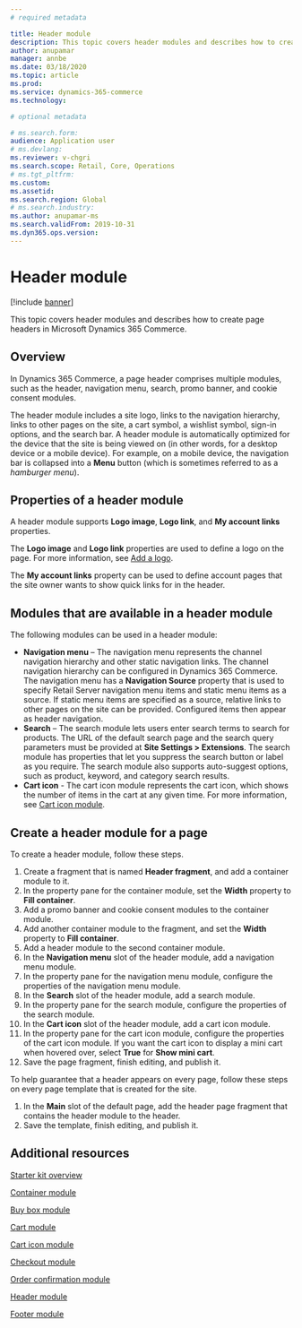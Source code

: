 ```yaml
---
# required metadata

title: Header module
description: This topic covers header modules and describes how to create page headers in Microsoft Dynamics 365 Commerce.
author: anupamar
manager: annbe
ms.date: 03/18/2020
ms.topic: article
ms.prod: 
ms.service: dynamics-365-commerce
ms.technology: 

# optional metadata

# ms.search.form: 
audience: Application user
# ms.devlang: 
ms.reviewer: v-chgri
ms.search.scope: Retail, Core, Operations
# ms.tgt_pltfrm: 
ms.custom: 
ms.assetid: 
ms.search.region: Global
# ms.search.industry: 
ms.author: anupamar-ms
ms.search.validFrom: 2019-10-31
ms.dyn365.ops.version: 
---
```


# Header module


[!include [banner](includes/banner.md)]

This topic covers header modules and describes how to create page headers in Microsoft Dynamics 365 Commerce.

## Overview

In Dynamics 365 Commerce, a page header comprises multiple modules, such as the header, navigation menu, search, promo banner, and cookie consent modules. 

The header module includes a site logo, links to the navigation hierarchy, links to other pages on the site, a cart symbol, a wishlist symbol, sign-in options, and the search bar. A header module is automatically optimized for the device that the site is being viewed on (in other words, for a desktop device or a mobile device). For example, on a mobile device, the navigation bar is collapsed into a **Menu** button (which is sometimes referred to as a *hamburger menu*).

## Properties of a header module

A header module supports **Logo image**, **Logo link**, and **My account links** properties. 

The **Logo image** and **Logo link** properties are used to define a logo on the page. For more information, see [Add a logo](add-logo.md). 

The **My account links** property can be used to define account pages that the site owner wants to show quick links for in the header.

## Modules that are available in a header module

The following modules can be used in a header module:

- **Navigation menu** – The navigation menu represents the channel navigation hierarchy and other static navigation links. The channel navigation hierarchy can be configured in Dynamics 365 Commerce. The navigation menu has a **Navigation Source** property that is used to specify Retail Server navigation menu items and static menu items as a source. If static menu items are specified as a source, relative links to other pages on the site can be provided. Configured items then appear as header navigation. 
- **Search** – The search module lets users enter search terms to search for products. The URL of the default search page and the search query parameters must be provided at **Site Settings \> Extensions**. The search module has properties that let you suppress the search button or label as you require. The search module also supports auto-suggest options, such as product, keyword, and category search results.
- **Cart icon** - The cart icon module represents the cart icon, which shows the number of items in the cart at any given time. For more information, see [Cart icon module](cart-icon-module.md).

## Create a header module for a page

To create a header module, follow these steps.

1. Create a fragment that is named **Header fragment**, and add a container module to it.
1. In the property pane for the container module, set the **Width** property to **Fill container**.
1. Add a promo banner and cookie consent modules to the container module.
1. Add another container module to the fragment, and set the **Width** property to **Fill container**.
1. Add a header module to the second container module.
1. In the **Navigation menu** slot of the header module, add a navigation menu module. 
1. In the property pane for the navigation menu module, configure the properties of the navigation menu module.
1. In the **Search** slot of the header module, add a search module. 
1. In the property pane for the search module, configure the properties of the search module. 
1. In the **Cart icon** slot of the header module, add a cart icon module. 
1. In the property pane for the cart icon module, configure the properties of the cart icon module. If you want the cart icon to display a mini cart when hovered over, select **True** for **Show mini cart**.
1. Save the page fragment, finish editing, and publish it. 


To help guarantee that a header appears on every page, follow these steps on every page template that is created for the site.

1. In the **Main** slot of the default page, add the header page fragment that contains the header module to the header.
1. Save the template, finish editing, and publish it.

## Additional resources

[Starter kit overview](starter-kit-overview.md)

[Container module](add-container-module.md)

[Buy box module](add-buy-box.md)

[Cart module](add-cart-module.md)

[Cart icon module](cart-icon-module.md)

[Checkout module](add-checkout-module.md)

[Order confirmation module](order-confirmation-module.md)

[Header module](author-header-module.md)

[Footer module](author-footer-module.md)
